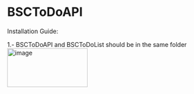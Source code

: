 ﻿# BSCToDoAPI

Installation Guide:

1.- BSCToDoAPI and BSCToDoList should be in the same folder
<img width="186" height="90" alt="image" src="https://github.com/user-attachments/assets/b3c0f9ae-3138-4c95-a9c2-201c6b7aaa12" />
